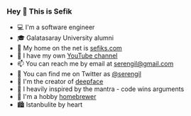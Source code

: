 ### Hey 👋 This is Sefik

- 💻 I'm a software engineer
- 🎓 Galatasaray University alumni
- 🔗 My home on the net is [sefiks.com](https://sefiks.com/)
- 🎥 I have my own [YouTube channel](https://www.youtube.com/SefikIlkinSerengil)
- 📫 You can reach me by email at [serengil@gmail.com](mailto:serengil@gmail.com)
- 🐤 You can find me on Twitter as [@serengil](https://twitter.com/serengil)
- 🤖 I'm the creator of [deepface](https://github.com/serengil/deepface)
- 💬 I heavily inspired by the mantra - code wins arguments
- 🍺 I'm a hobby [homebrewer](https://www.youtube.com/channel/UCQg29nFqkrNfTpQnisBL1_g)
- 🏙️ Istanbulite by heart

